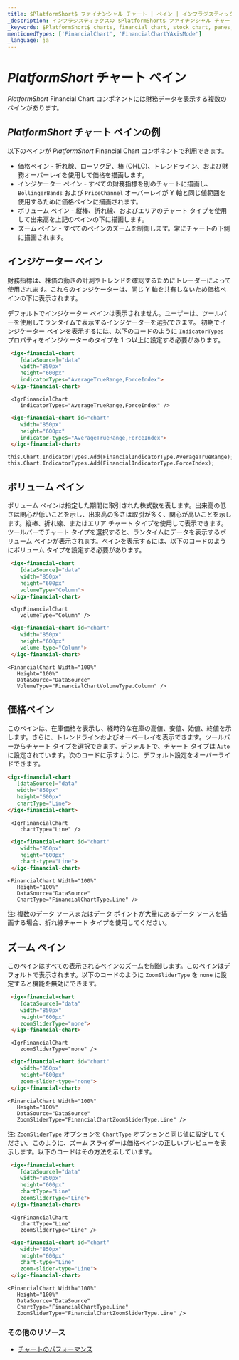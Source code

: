 ```yaml
---
title: $PlatformShort$ ファイナンシャル チャート | ペイン | インフラジスティックス
_description: インフラジスティックスの $PlatformShort$ ファイナンシャル チャート コントロールのペイン (価格ペイン、インジケーター ペイン、ボリューム ペイン、ズーム ペインなど) を使用して、財務データを表示します。$ProductName$ ファイナンシャル チャートのペインを是非お試しください。
_keywords: $PlatformShort$ charts, financial chart, stock chart, panes, $ProductName$, Infragistics, $PlatformShort$ チャート, ファイナンシャル チャート, 株価チャート, ペイン, インフラジスティックス
mentionedTypes: ['FinancialChart', 'FinancialChartYAxisMode']
_language: ja
---
```

# $PlatformShort$ チャート ペイン

$PlatformShort$ Financial Chart コンポネントには財務データを表示する複数のペインがあります。

## $PlatformShort$ チャート ペインの例

<code-view style="height: 500px" 
           data-demos-base-url="{environment:dvDemosBaseUrl}" 
           iframe-src="{environment:dvDemosBaseUrl}/charts/financial-chart-panes" 
           alt="$PlatformShort$ チャート ペインの例" 
           github-src="charts/financial-chart/panes">
</code-view>

<div class="divider--half"></div>

以下のペインが $PlatformShort$ Financial Chart コンポネントで利用できます。
* 価格ペイン - 折れ線、ローソク足、棒 (OHLC)、トレンドライン、および財務オーバーレイを使用して価格を描画します。
* インジケーター ペイン - すべての財務指標を別のチャートに描画し、`BollingerBands` および `PriceChannel` オーバーレイが Y 軸と同じ値範囲を使用するために価格ペインに描画されます。
* ボリューム ペイン - 縦棒、折れ線、およびエリアのチャート タイプを使用して出来高を上記のペインの下に描画します。
* ズーム ペイン - すべてのペインのズームを制御します。常にチャートの下側に描画されます。

## インジケーター ペイン
財務指標は、株価の動きの計測やトレンドを確認するためにトレーダーによって使用されます。これらのインジケーターは、同じ Y 軸を共有しないため価格ペインの下に表示されます。

デフォルトでインジケーター ペインは表示されません。ユーザーは、ツールバーを使用してランタイムで表示するインジケーターを選択できます。
初期でインジケーター ペインを表示するには、以下のコードのように `IndicatorTypes` プロパティをインジケーターのタイプを 1 つ以上に設定する必要があります。

```html
 <igx-financial-chart
    [dataSource]="data"
    width="850px"
    height="600px"
    indicatorTypes="AverageTrueRange,ForceIndex">
 </igx-financial-chart>
```

```tsx
 <IgrFinancialChart
    indicatorTypes="AverageTrueRange,ForceIndex" />
```

```html
 <igc-financial-chart id="chart"
    width="850px"
    height="600px"
    indicator-types="AverageTrueRange,ForceIndex">
 </igc-financial-chart>
```

```razor
this.Chart.IndicatorTypes.Add(FinancialIndicatorType.AverageTrueRange);
this.Chart.IndicatorTypes.Add(FinancialIndicatorType.ForceIndex);
```

## ボリューム ペイン
ボリューム ペインは指定した期間に取引された株式数を表します。出来高の低さは関心が低いことを示し、出来高の多さは取引が多く、関心が高いことを示します。縦棒、折れ線、またはエリア チャート タイプを使用して表示できます。ツールバーでチャート タイプを選択すると、ランタイムにデータを表示するボリューム ペインが表示されます。ペインを表示するには、以下のコードのようにボリューム タイプを設定する必要があります。

```html
 <igx-financial-chart
    [dataSource]="data"
    width="850px"
    height="600px"
    volumeType="Column">
 </igx-financial-chart>
```

```tsx
 <IgrFinancialChart
    volumeType="Column" />
```

```html
 <igc-financial-chart id="chart"
    width="850px"
    height="600px"
    volume-type="Column">
 </igc-financial-chart>
```

```razor
<FinancialChart Width="100%"
   Height="100%"
   DataSource="DataSource"                                
   VolumeType="FinancialChartVolumeType.Column" />
```

## 価格ペイン
このペインは、在庫価格を表示し、経時的な在庫の高値、安値、始値、終値を示します。さらに、トレンドラインおよびオーバーレイを表示できます。ツールバーからチャート タイプを選択できます。デフォルトで、チャート タイプは `Auto` に設定されています。次のコードに示すように、デフォルト設定をオーバーライドできます。

 ```html
 <igx-financial-chart
    [dataSource]="data"
    width="850px"
    height="600px"
    chartType="Line">
 </igx-financial-chart>
```

```tsx
 <IgrFinancialChart
    chartType="Line" />
```

```html
 <igc-financial-chart id="chart"
    width="850px"
    height="600px"
    chart-type="Line">
 </igc-financial-chart>
```

```razor
<FinancialChart Width="100%"
   Height="100%"
   DataSource="DataSource"                                
   ChartType="FinancialChartType.Line" />
```

注: 複数のデータ ソースまたはデータ ポイントが大量にあるデータ ソースを描画する場合、折れ線チャート タイプを使用してください。

## ズーム ペイン
このペインはすべての表示されるペインのズームを制御します。このペインはデフォルトで表示されます。以下のコードのように `ZoomSliderType` を `none` に設定すると機能を無効にできます。

```html
 <igx-financial-chart
    [dataSource]="data"
    width="850px"
    height="600px"
    zoomSliderType="none">
 </igx-financial-chart>
```

```tsx
 <IgrFinancialChart
    zoomSliderType="none" />
```

```html
 <igc-financial-chart id="chart"
    width="850px"
    height="600px"
    zoom-slider-type="none">
 </igc-financial-chart>
```

```razor
<FinancialChart Width="100%"
   Height="100%"
   DataSource="DataSource"                                
   ZoomSliderType="FinancialChartZoomSliderType.Line" />
```

注: `ZoomSliderType` オプションを `ChartType` オプションと同じ値に設定してください。このように、ズーム スライダーは価格ペインの正しいプレビューを表示します。以下のコードはその方法を示しています。

```html
 <igx-financial-chart
    [dataSource]="data"
    width="850px"
    height="600px"
    chartType="Line"
    zoomSliderType="Line">
 </igx-financial-chart>
```

```tsx
 <IgrFinancialChart
    chartType="Line"
    zoomSliderType="Line" />
```

```html
 <igc-financial-chart id="chart"
    width="850px"
    height="600px"
    chart-type="Line"
    zoom-slider-type="Line">
 </igc-financial-chart>
```

```razor
<FinancialChart Width="100%"
   Height="100%"
   DataSource="DataSource"   
   ChartType="FinancialChartType.Line"                             
   ZoomSliderType="FinancialChartZoomSliderType.Line" />
```

<div class="divider--half"></div>

### その他のリソース
<div class="divider--half"></div>

* [チャートのパフォーマンス](financial-chart-performance.md)

